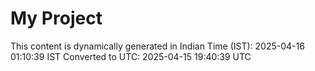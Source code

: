 # My Project

This content is dynamically generated in Indian Time (IST): 2025-04-16 01:10:39 IST
Converted to UTC: 2025-04-15 19:40:39 UTC

